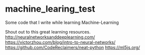 # machine_learing_test
Some code that I write while learning Machine-Learning

Shout out to this great learning resources.
http://neuralnetworksanddeeplearning.com/
https://victorzhou.com/blog/intro-to-neural-networks/
https://github.com/CodeReclaimers/neat-python
https://ml5js.org/
